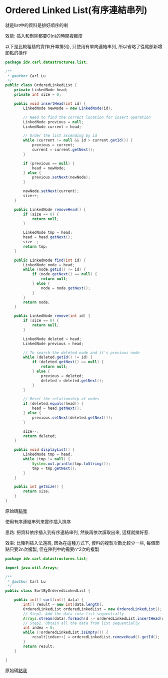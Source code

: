 # Ordered Linked List\(有序連結串列\)

就是list中的資料是排好順序的喇

效能: 插入和刪除都要O\(n\)的時間複雜度

以下是比較粗糙的實作\(升冪排列\), 只使用有單向連結串列, 所以省略了從尾部新增節點的操作

```java
package idv.carl.datastructures.list;

/**
 * @author Carl Lu
 */
public class OrderedLinkedList {
    private LinkedNode head;
    private int size = 0;

    public void insertHead(int id) {
        LinkedNode newNode = new LinkedNode(id);

        // Need to find the correct location for insert operation
        LinkedNode previous = null;
        LinkedNode current = head;

        // Order the list ascending by id
        while (current != null && id > current.getId()) {
            previous = current;
            current = current.getNext();
        }

        if (previous == null) {
            head = newNode;
        } else {
            previous.setNext(newNode);
        }

        newNode.setNext(current);
        size++;
    }

    public LinkedNode removeHead() {
        if (size == 0) {
            return null;
        }

        LinkedNode tmp = head;
        head = head.getNext();
        size--;
        return tmp;
    }

    public LinkedNode find(int id) {
        LinkedNode node = head;
        while (node.getId() != id) {
            if (node.getNext() == null) {
                return null;
            } else {
                node = node.getNext();
            }
        }
        return node;
    }

    public LinkedNode remove(int id) {
        if (size == 0) {
            return null;
        }

        LinkedNode deleted = head;
        LinkedNode previous = head;

        // To search the deleted node and it's previous node
        while (deleted.getId() != id) {
            if (deleted.getNext() == null) {
                return null;
            } else {
                previous = deleted;
                deleted = deleted.getNext();
            }
        }

        // Reset the relationship of nodes
        if (deleted.equals(head)) {
            head = head.getNext();
        } else {
            previous.setNext(deleted.getNext());
        }

        size--;
        return deleted;
    }

    public void displayList() {
        LinkedNode tmp = head;
        while (tmp != null) {
            System.out.println(tmp.toString());
            tmp = tmp.getNext();
        }
    }

    public int getSize() {
        return size;
    }
}
```

原始碼[點我](https://github.com/yotsuba1022/LeetCode/blob/master/src/main/java/idv/carl/datastructures/list/OrderedLinkedList.java)

使用有序連結串列來實作插入排序

思路: 把資料依序插入到有序連結串列, 然後再依次讀取出來, 這樣就排好惹.

效率: 比陣列插入法還高, 因為在這種方式下, 資料的複製次數比較少一些, 每個節點只要2n次複製, 但在陣列中約需要n^2次的複製

```java
package idv.carl.datastructures.list;

import java.util.Arrays;

/**
 * @author Carl Lu
 */
public class SortByOrderedLinkedList {

    public int[] sort(int[] data) {
        int[] result = new int[data.length];
        OrderedLinkedList orderedLinkedList = new OrderedLinkedList();
        // Step1. Add the data into list sequentially
        Arrays.stream(data).forEach(d -> orderedLinkedList.insertHead(d));
        // Step2. Obtain all the data from list sequentially
        int index = 0;
        while (!orderedLinkedList.isEmpty()) {
            result[index++] = orderedLinkedList.removeHead().getId();
        }
        return result;
    }

}
```

原始碼[點我](https://github.com/yotsuba1022/LeetCode/blob/master/src/main/java/idv/carl/datastructures/list/SortByOrderedLinkedList.java)

